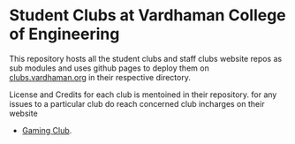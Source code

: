 # Student Clubs at Vardhaman College of Engineering

This repository hosts all the student clubs and staff clubs website repos as sub modules and uses github pages to deploy them on [clubs.vardhaman.org](https://clubs.vardhaman.org/) in their respective directory.

License and Credits for each club is mentoined in their repository. for any issues to a particular club do reach concerned club incharges on their website

- [Gaming Club](https://clubs.vardhaman.org/gaming).
